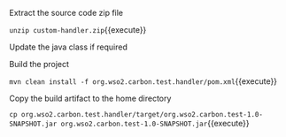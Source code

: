 Extract the source code zip file

`unzip custom-handler.zip`{{execute}}

Update the java class if required

Build the project

`mvn clean install -f org.wso2.carbon.test.handler/pom.xml`{{execute}}

Copy the build artifact to the home directory

`cp org.wso2.carbon.test.handler/target/org.wso2.carbon.test-1.0-SNAPSHOT.jar org.wso2.carbon.test-1.0-SNAPSHOT.jar`{{execute}}
